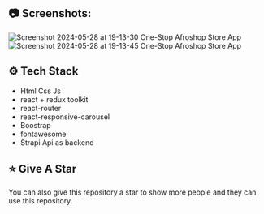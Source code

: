 
## :camera: Screenshots:
![Screenshot 2024-05-28 at 19-13-30 One-Stop Afroshop Store App](https://github.com/muntazar77/e-commerce-react/assets/127090047/806d3829-8bba-4ca3-8aa7-be9bdfc8fd3e)
![Screenshot 2024-05-28 at 19-13-45 One-Stop Afroshop Store App](https://github.com/muntazar77/e-commerce-react/assets/127090047/5263dd40-d2cf-4c2c-9cd9-703d7b58feec)


## :gear: Tech Stack

- Html Css Js
- react + redux toolkit
- react-router
- react-responsive-carousel
- Boostrap
- fontawesome
- Strapi Api as backend




## :star: Give A Star

You can also give this repository a star to show more people and they can use this repository.


<br />
<br />

